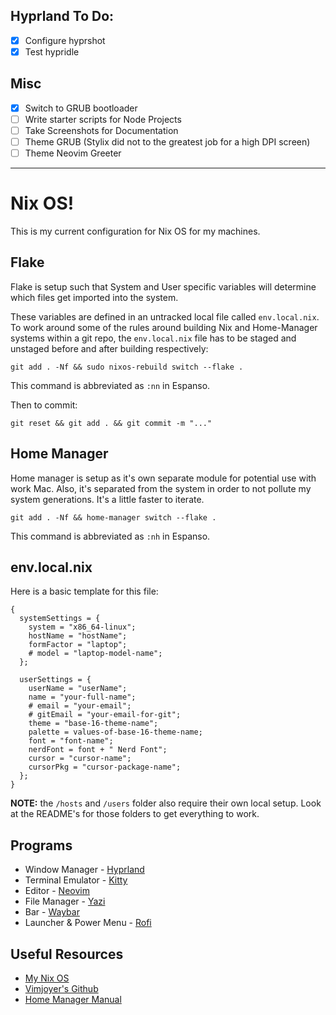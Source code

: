 ## Hyprland To Do:

- [x] Configure hyprshot
- [x] Test hypridle

## Misc

- [x] Switch to GRUB bootloader
- [ ] Write starter scripts for Node Projects
- [ ] Take Screenshots for Documentation
- [ ] Theme GRUB (Stylix did not to the greatest job for a high DPI screen)
- [ ] Theme Neovim Greeter

---

# Nix OS!

This is my current configuration for Nix OS for my machines.

## Flake

Flake is setup such that System and User specific variables will determine which files get imported into the system.

These variables are defined in an untracked local file called `env.local.nix`. To work around some of the rules around building Nix and Home-Manager systems within a git repo, the `env.local.nix` file has to be staged and unstaged before and after building respectively:

```
git add . -Nf && sudo nixos-rebuild switch --flake .
```

This command is abbreviated as `:nn` in Espanso.

Then to commit:

```
git reset && git add . && git commit -m "..."
```

## Home Manager

Home manager is setup as it's own separate module for potential use with work Mac.
Also, it's separated from the system in order to not pollute my system generations. It's a little faster to iterate.

```
git add . -Nf && home-manager switch --flake .
```

This command is abbreviated as `:nh` in Espanso.

## env.local.nix

Here is a basic template for this file:

```
{
  systemSettings = {
    system = "x86_64-linux";
    hostName = "hostName";
    formFactor = "laptop";
    # model = "laptop-model-name";
  };

  userSettings = {
    userName = "userName";
    name = "your-full-name";
    # email = "your-email";
    # gitEmail = "your-email-for-git";
    theme = "base-16-theme-name";
    palette = values-of-base-16-theme-name;
    font = "font-name";
    nerdFont = font + " Nerd Font";
    cursor = "cursor-name";
    cursorPkg = "cursor-package-name";
  };
}
```

**NOTE:** the `/hosts` and `/users` folder also require their own local setup. Look at the README's for those folders to get everything to work.

## Programs

- Window Manager - [Hyprland](https://hyprland.org/)
- Terminal Emulator - [Kitty](https://sw.kovidgoyal.net/kitty/)
- Editor - [Neovim](https://neovim.io/)
- File Manager - [Yazi](https://yazi-rs.github.io/)
- Bar - [Waybar](https://github.com/Alexays/Waybar)
- Launcher & Power Menu - [Rofi](https://davatorium.github.io/rofi/)

## Useful Resources

- [My Nix OS](https://mynixos.com/)
- [Vimjoyer's Github](https://github.com/vimjoyer)
- [Home Manager Manual](https://nix-community.github.io/home-manager/)
